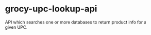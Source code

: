 # grocy-upc-lookup-api

API which searches one or more databases to return product info for a given UPC.